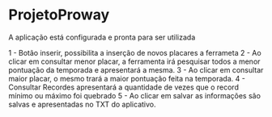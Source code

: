 # ProjetoProway
A aplicação está configurada e pronta para ser utilizada

1 - Botão inserir, possibilita a inserção de novos placares a ferrameta
2 - Ao clicar em consultar menor placar, a ferramenta irá pesquisar todos a menor pontuação da temporada
e apresentará a mesma.
3 - Ao clicar em consultar maior placar, o mesmo trará a maior pontuação feita na temporada.
4 - Consultar Recordes apresentará a quantidade de vezes que o record mínimo ou máximo foi quebrado
5 - Ao clicar em salvar as informações são salvas e apresentadas no TXT do aplicativo.
